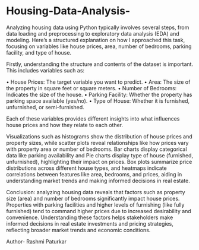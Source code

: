 # Housing-Data-Analysis-

Analyzing housing data using Python typically involves several steps, from data loading and preprocessing to exploratory data analysis (EDA) and modeling. Here’s a structured explanation on how I approached this task, focusing on variables like house prices, area, number of bedrooms, parking facility, and type of house.

Firstly, understanding the structure and contents of the dataset is important.
 This includes variables such as:
 
•	House Prices: The target variable you want to predict.
•	Area: The size of the property in square feet or square meters.
•	Number of Bedrooms: Indicates the size of the house.
•	Parking Facility: Whether the property has parking space available (yes/no).
•	Type of House: Whether it is furnished, unfurnished, or semi-furnished.

Each of these variables provides different insights into what influences house prices and how they relate to each other.

Visualizations such as histograms show the distribution of house prices and property sizes, while scatter plots reveal relationships like how prices vary with property area or number of bedrooms. Bar charts display categorical data like parking availability and Pie charts display type of house (furnished, unfurnished), highlighting their impact on prices. Box plots summarize price distributions across different house types, and heatmaps indicate correlations between features like area, bedrooms, and prices, aiding in understanding market trends and making informed decisions in real estate.

Conclusion: analyzing housing data reveals that factors such as property size (area) and number of bedrooms significantly impact house prices. Properties with parking facilities and higher levels of furnishing (like fully furnished) tend to command higher prices due to increased desirability and convenience. Understanding these factors helps stakeholders make informed decisions in real estate investments and pricing strategies, reflecting broader market trends and economic conditions.

Author- Rashmi Paturkar
